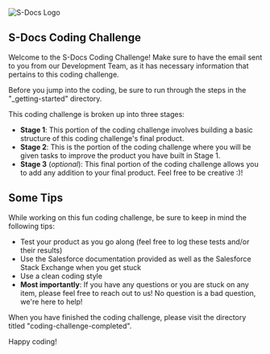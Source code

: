 ![S-Docs Logo](images/sdocs_logo.png)

## S-Docs Coding Challenge
Welcome to the S-Docs Coding Challenge! Make sure to have the email sent to you from our Development Team, as it has necessary information that pertains to this coding challenge.

Before you jump into the coding, be sure to run through the steps in the "_getting-started" directory.

This coding challenge is broken up into three stages:
- **Stage 1**: This portion of the coding challenge involves building a basic structure of this coding challenge's final product.
- **Stage 2**: This is the portion of the coding challenge where you will be given tasks to improve the product you have built in Stage 1.
- **Stage 3** (*optional*): This final portion of the coding challenge allows you to add any addition to your final product. Feel free to be creative :)!

## Some Tips
While working on this fun coding challenge, be sure to keep in mind the following tips:
- Test your product as you go along (feel free to log these tests and/or their results)
- Use the Salesforce documentation provided as well as the Salesforce Stack Exchange when you get stuck
- Use a clean coding style
- **Most importantly**: If you have any questions or you are stuck on any item, please feel free to reach out to us! No question is a bad question, we're here to help!

When you have finished the coding challenge, please visit the directory titled "coding-challenge-completed".

Happy coding!